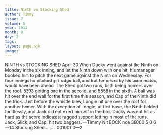 ```yaml
---
title: Ninth vs Stocking Shed
author: Timmy
issue: 7
volume: 5
year: 1913
month: 8
day: 2
tags:
layout: page.njk
image:
---
```

NINTH vs STOCKING SHED   April 30    When Ducky went against the Ninth on Monday in the six inning, and let the Ninth down with one hit, his manager booked him to pitch the next game against the Ninth on Wednesday. For four innings he pitched gilt-edge ball, and but for errors by his team mates, would have been ahead. The Shed got two runs, both being homers over the roof. 5293 getting one in the second, and 5558 in the sixth. A ball was hit over the end wall for the first time this season, and Cap of the Ninth did the trick. Just before the whistle blew, Longie hit one over the roof for another homer. With the exception of Longie, at first base, the Ninth fielded faultlessly, and Jack did not exert himself in the box. Ducky was not hit as hard as the score indicates; ragged support letting in most of the runs. Jack, Slick, and Cap. hit two baggers. —Timmy Nit BOCK nce 38000 5 0 6—14 Stocking Shed......... 001001 0—2 

